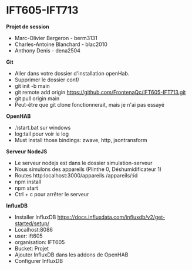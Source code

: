 # IFT605-IFT713

**Projet de session**
- Marc-Olivier Bergeron - berm3131
- Charles-Antoine Blanchard - blac2010
- Anthony Denis - dena2504

**Git**
- Aller dans votre dossier d'installation openHab.
- Supprimer le dossier conf/
- git init -b main
- git remote add origin https://github.com/FrontenaQc/IFT605-IFT713.git
- git pull origin main
- Peut-être que git clone fonctionnerait, mais je n'ai pas essayé

**OpenHAB**
- .\start.bat sur windows
- log:tail pour voir le log
- Must install those bindings: zwave, http, jsontransform

**Serveur NodeJS**
- Le serveur nodejs est dans le dossier simulation-serveur
- Nous simulons des appareils (Plinthe 0, Déshumidificateur 1)
- Routes http:localhost:3000/appareils       /appareils/:id
- npm install
- npm start
- Ctrl + c pour arrêter le serveur

**InfluxDB**
- Installer InfluxDB https://docs.influxdata.com/influxdb/v2/get-started/setup/
- Localhost:8086
- user: ift605
- organisation: IFT605
- Bucket: Projet
- Ajouter InfluxDB dans les addons de OpenHAB
- Configurer InfluxDB 
